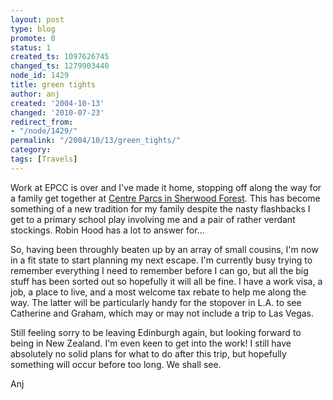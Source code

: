 ```yaml
---
layout: post
type: blog
promote: 0
status: 1
created_ts: 1097626745
changed_ts: 1279903440
node_id: 1429
title: green tights
author: anj
created: '2004-10-13'
changed: '2010-07-23'
redirect_from:
- "/node/1429/"
permalink: "/2004/10/13/green_tights/"
category: 
tags: [Travels]
---
```

Work at EPCC is over and I've made it home, stopping off along the way for a family get together at [Centre Parcs in Sherwood Forest](http://www.centerparcs.co.uk/b2b/sf_location.jsp).  This has become something of a new tradition for my family despite the nasty flashbacks I get to a primary school play involving me and a pair of rather verdant stockings.  Robin Hood has a lot to answer for...
<!--break-->
So, having been throughly beaten up by an array of small cousins, I'm now in a fit state to start planning my next escape.  I'm currently busy trying to remember everything I need to remember before I can go, but all the big stuff has been sorted out so hopefully it will all be fine.  I have a work visa, a job, a place to live, and a most welcome tax rebate to help me along the way.  The latter will be particularly handy for the stopover in L.A. to see Catherine and Graham, which may or may not include a trip to Las Vegas.

Still feeling sorry to be leaving Edinburgh again, but looking forward to being in New Zealand.  I'm even keen to get into the work!  I still have absolutely no solid plans for what to do after this trip, but hopefully something will occur before too long. We shall see.

Anj
